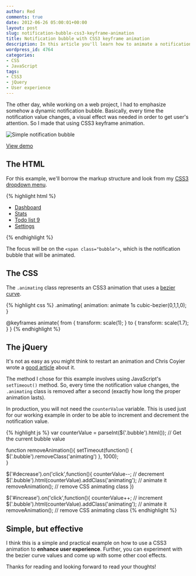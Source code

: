 ```yaml
---
author: Red
comments: true
date: 2012-06-26 05:00:01+00:00
layout: post
slug: notification-bubble-css3-keyframe-animation
title: Notification bubble with CSS3 keyframe animation
description: In this article you'll learn how to animate a notification bubble every time its value is dynamically changed.
wordpress_id: 4764
categories:
- CSS
- JavaScript
tags:
- CSS3
- jQuery
- User experience
---
```


The other day, while working on a web project, I had to emphasize somehow a dynamic notification bubble. Basically, every time the notification value changes, a visual effect was needed in order to get user's attention. So I made that using CSS3 keyframe animation.

![Simple notification bubble](http://www.red-team-design.com/wp-content/uploads/2012/06/notification-bubble-animation.png)

<!-- more -->

[View demo](http://www.red-team-design.com/wp-content/uploads/2012/06/notification-bubble-css3-keyframe-animation-demo.html)


## The HTML

For this example, we'll borrow the markup structure and look from my [CSS3 dropdown menu](http://www.red-team-design.com/css3-animated-dropdown-menu).    

{% highlight html %}
<ul class="menu">
    <li><a href="">Dashboard</a></li>
    <li><a href="">Stats</a></li>
    <li>
        <a href="">
            Todo list
            <span class="bubble">9</span>
        </a>
    </li>
    <li><a href="">Settings</a></li>
</ul>
{% endhighlight %}

The focus will be on the `<span class="bubble">`, which is the notification bubble that will be animated.

## The CSS

The `.animating` class represents an CSS3 animation that uses a [bezier curve](http://cubic-bezier.com/#0,1,1,0).

{% highlight css %}
.animating{
    animation: animate 1s cubic-bezier(0,1,1,0);            
}

@keyframes animate{
    from {
       transform: scale(1);
    }
    to {
       transform: scale(1.7);
    }
}
{% endhighlight %}

## The jQuery

It's not as easy as you might think to restart an animation and Chris Coyier wrote a [good article](http://css-tricks.com/restart-css-animation/) about it.

The method I chose for this example involves using JavaScript's `setTimeout()` method. So, every time the notification value changes, the `.animating` class is removed after a second (exactly how long the proper animation lasts). 

In production, you will not need the `counterValue` variable. This is used just for our working example in order to be able to increment and decrement the notification value.

{% highlight js %}
var counterValue = parseInt($('.bubble').html()); // Get the current bubble value

function removeAnimation(){
    setTimeout(function() {
        $('.bubble').removeClass('animating')
    }, 1000);           
}

$('#decrease').on('click',function(){
    counterValue--; // decrement
    $('.bubble').html(counterValue).addClass('animating'); // animate it
    removeAnimation(); // remove CSS animating class
})

$('#increase').on('click',function(){
    counterValue++; // increment
    $('.bubble').html(counterValue).addClass('animating'); // animate it
        removeAnimation(); // remove CSS animating class 
{% endhighlight %}

## Simple, but effective

I think this is a simple and practical example on how to use a CSS3 animation to **enhance user experience**. Further, you can experiment with the bezier curve values and come up with some other cool effects.

Thanks for reading and looking forward to read your thoughts!